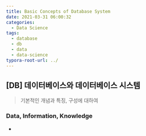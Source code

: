 ```yaml
---
title: Basic Concepts of Database System
date: 2021-03-31 06:00:32
categories:
  - Data Science
tags:
  - database
  - db
  - data
  - data-science
typora-root-url: ../
---
```




## [DB] 데이터베이스와 데이터베이스 시스템

> 기본적인 개념과 특징, 구성에 대하여



### Data, Information, Knowledge

- 
